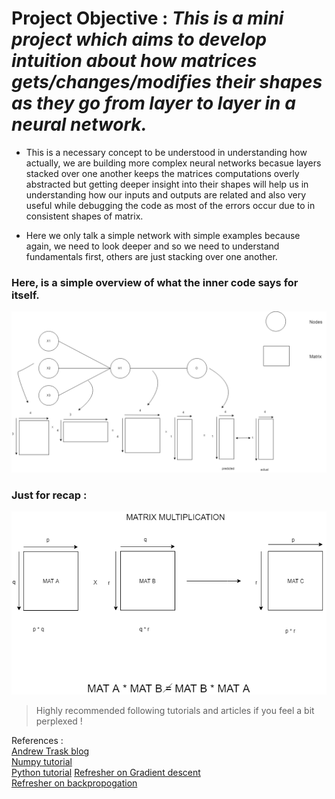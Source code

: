 # Project Objective : _This is a mini project which aims to develop intuition about how matrices gets/changes/modifies their shapes as they go from layer to layer in a neural network._   

* This is a necessary concept to be understood in understanding how actually, we are building more complex neural networks becasue layers stacked over one another keeps the matrices computations overly abstracted but getting deeper insight into their shapes will help us in understanding how our inputs and outputs are related and also very useful while debugging the code as most of the errors occur due to in consistent shapes of matrix.    

* Here we only talk a simple network with simple examples because again, we need to look deeper and so we need to understand fundamentals first, others are just stacking over one another.

### Here, is a simple overview of what the inner code says for itself.

![matrixshapes](/images/overviewmatrices.png)

### Just for recap : 

![matmul](/images/matmul.png)


> Highly recommended following tutorials and articles if you feel a bit perplexed !       
         
             
References :    
[Andrew Trask blog](https://iamtrask.github.io/2015/07/12/basic-python-network/)       
[Numpy tutorial](http://cs231n.github.io/python-numpy-tutorial/)      
[Python tutorial](https://docs.python.org/3/tutorial/)
[Refresher on Gradient descent](https://medium.com/secure-and-private-ai-writing-challenge/playing-with-gradient-descent-intuition-e5bde385078)    
[Refresher on backpropogation](https://medium.com/secure-and-private-ai-writing-challenge/playing-with-backpropagation-algorithm-intuition-10c42578a8e8)
